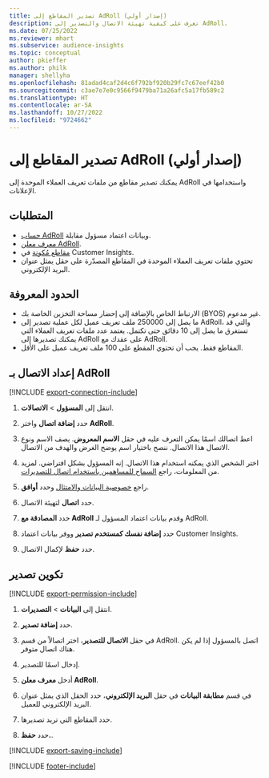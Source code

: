 ```yaml
---
title: تصدير المقاطع إلى AdRoll (إصدار أولي)
description: تعرف على كيفية تهيئة الاتصال والتصدير إلى AdRoll.
ms.date: 07/25/2022
ms.reviewer: mhart
ms.subservice: audience-insights
ms.topic: conceptual
author: pkieffer
ms.author: philk
manager: shellyha
ms.openlocfilehash: 81adad4caf2d4c6f792bf920b29fc7c67eef42b0
ms.sourcegitcommit: c3ae7e7e0c9566f9479ba71a26afc5a17fb589c2
ms.translationtype: HT
ms.contentlocale: ar-SA
ms.lasthandoff: 10/27/2022
ms.locfileid: "9724662"
---
```

# <a name="export-segments-to-adroll-preview"></a>تصدير المقاطع إلى AdRoll (إصدار أولي)

يمكنك تصدير مقاطع من ملفات تعريف العملاء الموحدة إلى AdRoll واستخدامها في الإعلانات.

## <a name="prerequisites"></a>المتطلبات

- [حساب AdRoll](https://www.adroll.com/) وبيانات اعتماد مسؤول مقابلة.
- [معرف معلن AdRoll](https://help.adroll.com/hc/articles/212011838-Advertiser-Profiles).
- [مقاطع مُكونة](segments.md) في Customer Insights.
- تحتوي ملفات تعريف العملاء الموحدة في المقاطع المصدّرة على حقل يمثل عنوان البريد الإلكتروني.

## <a name="known-limitations"></a>الحدود المعروفة

- الارتباط الخاص بالإضافة إلى إحضار مساحة التخزين الخاصة بك (BYOS) غير مدعوم.
- ما يصل إلى 250000 ملف تعريف عميل لكل عملية تصدير إلى AdRoll، والتي قد تستغرق ما يصل إلى 10 دقائق حتى تكتمل. يعتمد عدد ملفات تعريف العملاء التي يمكنك تصديرها إلى AdRoll على عقدك مع AdRoll.
- المقاطع فقط. يجب أن تحتوي المقطع على 100 ملف تعريف عميل على الأقل.

## <a name="set-up-connection-to-adroll"></a>إعداد الاتصال بـ AdRoll

[!INCLUDE [export-connection-include](includes/export-connection-admn.md)]

1. انتقل إلى **المسؤول** > **الاتصالات**.

1. حدد **إضافة اتصال** واختر **AdRoll**.

1. اعط اتصالك اسمًا يمكن التعرف عليه في حقل **الاسم المعروض**. يصف الاسم ونوع الاتصال هذا الاتصال. ننصح باختيار اسم يوضح الغرض والهدف من الاتصال.

1. اختر الشخص الذي يمكنه استخدام هذا الاتصال. إنه المسؤول بشكل افتراضي. لمزيد من المعلومات، راجع [السماح للمساهمين باستخدام اتصال للتصديرات](connections.md#allow-contributors-to-use-a-connection-for-exports).

1. راجع [خصوصية البيانات والامتثال](connections.md#data-privacy-and-compliance) وحدد **أوافق**.

1. حدد **اتصال** لتهيئة الاتصال.

1. حدد **المصادقة مع AdRoll** وقدم بيانات اعتماد المسؤول لـ AdRoll.

1. حدد **إضافة نفسك كمستخدم تصدير** ووفر بيانات اعتماد Customer Insights.

1. حدد **حفظ** لإكمال الاتصال.

## <a name="configure-an-export"></a>تكوين تصدير

[!INCLUDE [export-permission-include](includes/export-permission.md)]

1. انتقل إلى **البيانات** > **التصديرات**.

1. حدد **إضافة تصدير**.

1. في حقل **الاتصال للتصدير**، اختر اتصالاً من قسم AdRoll. اتصل بالمسؤول إذا لم يكن هناك اتصال متوفر.

1. إدخال اسمًا للتصدير.

1. أدخل **معرف معلن AdRoll**.

1. في قسم **مطابقة البيانات** في حقل **البريد الإلكتروني**، حدد الحقل الذي يمثل عنوان البريد الإلكتروني للعميل.

1. حدد المقاطع التي تريد تصديرها.

1. حدد **حفظ.**.

[!INCLUDE [export-saving-include](includes/export-saving.md)]

[!INCLUDE [footer-include](includes/footer-banner.md)]
